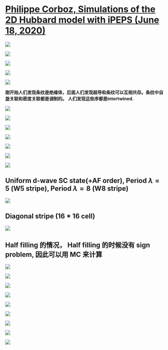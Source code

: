 # [Philippe Corboz, Simulations of the 2D Hubbard model with iPEPS (June 18, 2020)](https://www.youtube.com/watch?v=ZGR9-n3va7c)

![](https://github.com/yangyuan16/Literatures_reading/blob/main/strong_correlated_electrons/figs-A-Hubbard-5/fig1.png)

![](https://github.com/yangyuan16/Literatures_reading/blob/main/strong_correlated_electrons/figs-A-Hubbard-5/fig2.png)

![](https://github.com/yangyuan16/Literatures_reading/blob/main/strong_correlated_electrons/figs-A-Hubbard-5/fig3.png)

![](https://github.com/yangyuan16/Literatures_reading/blob/main/strong_correlated_electrons/figs-A-Hubbard-5/fig4.png)

![](https://github.com/yangyuan16/Literatures_reading/blob/main/strong_correlated_electrons/figs-A-Hubbard-5/fig5.png)

**刚开始人们发现条纹是绝缘体，后面人们发现超导和条纹可以互相共存。条纹中自旋关联和密度关联都是调制的。**
**人们发现这些序都是intertwined.**

![](https://github.com/yangyuan16/Literatures_reading/blob/main/strong_correlated_electrons/figs-A-Hubbard-5/fig6.png)

![](https://github.com/yangyuan16/Literatures_reading/blob/main/strong_correlated_electrons/figs-A-Hubbard-5/fig7.png)

![](https://github.com/yangyuan16/Literatures_reading/blob/main/strong_correlated_electrons/figs-A-Hubbard-5/fig8.png)

![](https://github.com/yangyuan16/Literatures_reading/blob/main/strong_correlated_electrons/figs-A-Hubbard-5/fig9.png)

![](https://github.com/yangyuan16/Literatures_reading/blob/main/strong_correlated_electrons/figs-A-Hubbard-5/fig10.png)

![](https://github.com/yangyuan16/Literatures_reading/blob/main/strong_correlated_electrons/figs-A-Hubbard-5/fig11.png)

![](https://github.com/yangyuan16/Literatures_reading/blob/main/strong_correlated_electrons/figs-A-Hubbard-5/fig12.png)

## Uniform d-wave SC state(+AF order), Period $\lambda=5$ (W5 stripe), Period $\lambda=8$ (W8 stripe)

![](https://github.com/yangyuan16/Literatures_reading/blob/main/strong_correlated_electrons/figs-A-Hubbard-5/fig13.png)

## Diagonal stripe (16 * 16 cell)

![](https://github.com/yangyuan16/Literatures_reading/blob/main/strong_correlated_electrons/figs-A-Hubbard-5/fig14.png)

## Half filling 的情况， Half filling 的时候没有 sign problem, 因此可以用 MC 来计算

![](https://github.com/yangyuan16/Literatures_reading/blob/main/strong_correlated_electrons/figs-A-Hubbard-5/fig15.png)

![](https://github.com/yangyuan16/Literatures_reading/blob/main/strong_correlated_electrons/figs-A-Hubbard-5/fig16.png)

![](https://github.com/yangyuan16/Literatures_reading/blob/main/strong_correlated_electrons/figs-A-Hubbard-5/fig17.png)

![](https://github.com/yangyuan16/Literatures_reading/blob/main/strong_correlated_electrons/figs-A-Hubbard-5/fig18.png)

![](https://github.com/yangyuan16/Literatures_reading/blob/main/strong_correlated_electrons/figs-A-Hubbard-5/fig19.png)

![](https://github.com/yangyuan16/Literatures_reading/blob/main/strong_correlated_electrons/figs-A-Hubbard-5/fig20.png)

![](https://github.com/yangyuan16/Literatures_reading/blob/main/strong_correlated_electrons/figs-A-Hubbard-5/fig21.png)

![](https://github.com/yangyuan16/Literatures_reading/blob/main/strong_correlated_electrons/figs-A-Hubbard-5/fig22.png)

![](https://github.com/yangyuan16/Literatures_reading/blob/main/strong_correlated_electrons/figs-A-Hubbard-5/fig23.png)
